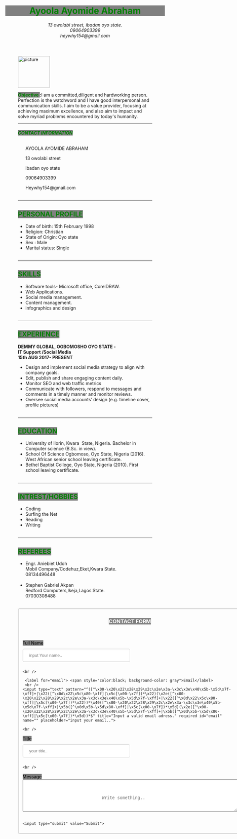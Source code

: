 
<!DOCTYPE>
<html>

<head>
<meta charset= "charset="utf-8">
<meta name="viewport" content="width=device-width">
<title>
my task
</title>
<script src="my task.js">  </script>
<link rel="stylesheet" type="text/css" href="./my task.css">
</head>

<body>
<header >
<div class="container">
<h1 style="color:green;background-color:gray;"> Ayoola Ayomide Abraham </span> </h1>
<i>13 owolabi street, ibadan oyo state. </i> </br> <i> 09064903399 </i></br> <i>heywhy154@gmail.com </i>
</div>
</header>
<figure id="fig">
<img src="https://res.cloudinary.com/heywhy/image/upload/v1567210643/IMG_20190811_132923_tillgl.jpg" alt= "picture" height="100" width="100 >
</figure>
<section id="sect1" >
<div class="container">
<p> <span style="color:green;background-color:gray;"> <strong class=secondheader>Objective </span>:</strong>I am a committed,diligent and hardworking person. Perfection is the watchword and I have good interpersonal and communication skills. I aim to be a value provider, focusing at achieving maximum excellence, and also aim to impact and solve myriad problems encountered by today's humanity.</p>
<hr/>
</div>
</section>
<h6> <strong> <span style="color:green;background-color:gray;"> CONTACT INFORMATION</strong></span></h6>
<table>
<ul>
<p>AYOOLA AYOMIDE ABRAHAM</p>
<p>13 owolabi street </p>
<p>ibadan oyo state</p>
<p>09064903399</p>
<p>Heywhy154@gmail.com</p>
</ul>
</table>
<hr />
              <!-- the CV details begin --->
<h2> <span style="color:green;background-color:gray;"> PERSONAL PROFILE </span></h2>
<table>
<ul>
<li>  Date of birth: 15th February 1998 </li>
<li>  Religion: Christian </li>
<li>  State of Origin: Oyo state </li>
<li>  Sex : Male </li>
<li> Marital status: Single </li>
</ul>
</table>
<hr />
<h2> <span style="color:green;background-color:gray;"> SKILLS </span> </h2>
<table>
<ul>
<li>Software tools- Microsoft office, CorelDRAW. </li>
<li> Web Applications. </li>
<li> Social media management. </li>
<li> Content management. </li>
<li> infographics and design </li>
 </ul>
 </table>
<hr />
<h2> <span style ="color:green;background-color:gray;"> EXPERIENCE </span> </h2>
<p>
<strong>
DEMMY GLOBAL, OGBOMOSHO OYO STATE - <br /> IT Support /Social Media <br />
15th AUG 2017- PRESENT 
</strong>
</p>
<table> 
<ul>
<li> Design and implement social media strategy to align with company goals. </li>
<li> Edit, publish and share engaging content daily. </li>
<li> Monitor SEO and web traffic metrics </li>
<li> Communicate with followers, respond to messages and comments in a timely manner and monitor reviews. </li>
<li> Oversee social media accounts’ design (e.g. timeline cover, profile pictures) </li>
 </ul>
</table>
<hr />
<h2> <span style="color:green;background-color:gray;"> EDUCATION </span> </h2>
<table> 
<ul> 
<li>  University of Ilorin, Kwara  State, Nigeria.  Bachelor in Computer science (B.Sc. in view). </li>
<li> School Of Science Ogbomoso, Oyo State, Nigeria (2016).  West African senior school leaving certificate. </li>
<li> Bethel Baptist College, Oyo State, Nigeria (2010).  First school leaving certificate. </li>
</ul>
</table>
<hr />
<h2> <span style="color:green;background-color:gray;"> INTREST/HOBBIES </span></h2>
<table> 
<ul> 
<li> Coding </li>
<li> Surfing the Net </li>
<li> Reading </li>
<li> Writing </li>
</ul>
</table>
<hr />
<h2> <span style="color:green;background-color:gray;"> REFEREES </span> </h2>
<table>
<ul> 
<li>Engr. Aniebiet Udoh <br /> Mobil Company/Codehuz,Eket,Kwara State. <br /> 08134496448 </li>
<br />
<li> Stephen Gabriel Akpan <br /> Redford Computers,Ikeja,Lagos State. <br />07030308488 </li>
</ul>
</table>
             <!-- The CV details end --->
</div>
<div>
	<style>
input[type=text], select {
  width: 50%;
  padding: 12px 20px;
  margin: 10px 0;
  display: inline-block;
  border: 1px solid #ccc;
  border-radius: 4px;
  box-sizing: border-box;
}
input[type=message], {
   width: 50%;
  padding: 100px 20px;
  margin: 10px 0;
  display: inline-block;
  border: 1px solid #ccc;
  border-radius: 4px;
  box-sizing: border-box;
}
input[type=submit] {
  background-color: #4CAF50;
  color: white;
  padding: 12px 50px;
  border: none;
  border-radius: 4px;
  cursor: pointer;
  float: center;
  
input[type=submit]:hover {
  background-color: #45a049;
}

div {
  border-radius: 5px;
  background-color: #f2f2f2;
  padding: 20px;
}
</style>
</div>
<fieldset>

<h3 align="center"> <span style="color:white; background-color: gray"> CONTACT FORM </h3>
<br />
<br />
<div>
  <form action="/action_page.php">
    <label for="fname"> <span style="color:black; background-color: gray"> Full Name</label>
    <br />
    <input type="text" required id="fname" name="firstname" minlength="4" placeholder="input Your name..">

    <br />
    
     <label for="email"> <span style="color:black; background-color: gray">Email</label>
     <br />
    <input type="text" pattern="^([^\x00-\x20\x22\x28\x29\x2c\x2e\x3a-\x3c\x3e\x40\x5b-\x5d\x7f-\xff]+|\x22([^\x0d\x22\x5c\x80-\xff]|\x5c[\x00-\x7f])*\x22)(\x2e([^\x00-\x20\x22\x28\x29\x2c\x2e\x3a-\x3c\x3e\x40\x5b-\x5d\x7f-\xff]+|\x22([^\x0d\x22\x5c\x80-\xff]|\x5c[\x00-\x7f])*\x22))*\x40([^\x00-\x20\x22\x28\x29\x2c\x2e\x3a-\x3c\x3e\x40\x5b-\x5d\x7f-\xff]+|\x5b([^\x0d\x5b-\x5d\x80-\xff]|\x5c[\x00-\x7f])*\x5d)(\x2e([^\x00-\x20\x22\x28\x29\x2c\x2e\x3a-\x3c\x3e\x40\x5b-\x5d\x7f-\xff]+|\x5b([^\x0d\x5b-\x5d\x80-\xff]|\x5c[\x00-\x7f])*\x5d))*$" title="Input a valid email adress." required id="email" name="" placeholder="input your email..">

    <br />

  <label for="Title"> <span style="color:black; background-color: gray">Title</label>
  <br />
    <input type="text" required id="Title" name="" placeholder="your title..">

    <br />

  <div class="row">
    <div class="col-25">
      <label for="message"> <span style="color:black; background-color: gray">Message</label>
    </div>
    <div class="col-75">
      <textarea required id="message" name="message" minlength="20" placeholder="Write something.." style="height:20px;  padding: 50px 250px;"></textarea>
    </div>
  </div>
        <br />
    </select>
  
    <input type="submit" value="Submit">
</fieldset>
</div>
</form>
</div>
</div>

</div>
</section>
</body>
</html>
